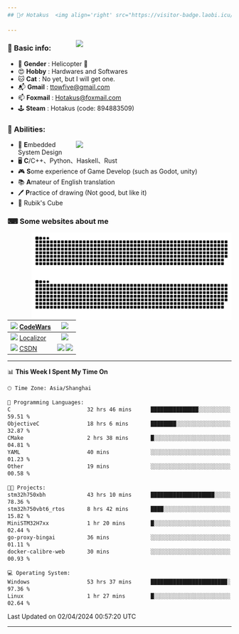 ```yaml
---
## 🕵️‍♂️ Hotakus  <img align='right' src="https://visitor-badge.laobi.icu/badge?page_id=hotakus.visitor-badge&left_text=Views&format=true" width=70 >

---
```


<picture>
  <source
    srcset="https://github-readme-stats-git-master-hotakus.vercel.app/api/top-langs/?username=hotakus&hide=html&layout=compact&border_radius=10&theme=calm#gh-dark-mode-only"
    media="(prefers-color-scheme: dark)"
  />
  <source
    srcset="https://github-readme-stats-git-master-hotakus.vercel.app/api/top-langs/?username=hotakus&hide=html&layout=compact&border_radius=10&theme=default#gh-light-mode-only"
    media="(prefers-color-scheme: light), (prefers-color-scheme: no-preference)"
  />
  <img src='https://github-readme-stats-git-master-hotakus.vercel.app/api/top-langs/?username=hotakus&layout=compact&border_radius=10&theme=calm#gh-dark-mode-only' width=350 align='right'>
</picture>

### 📰 Basic info:
- 👬 **Gender** : Helicopter 🚁
- 😍 **Hobby** : Hardwares and Softwares
- 🐱 **Cat** : No yet, but I will get one.
- 📬 **Gmail** : ttowfive@gmail.com
- 📫 **Foxmail** : Hotakus@foxmail.com
- 🕹 **Steam** : Hotakus (code: 894883509)

### 💪 Abilities:

<picture>
  <source
    srcset="https://github-readme-stats-git-master-hotakus.vercel.app/api?username=hotakus&show_icons=true&theme=calm&border_radius=10"
    media="(prefers-color-scheme: dark)"
  />
  <source
    srcset="https://github-readme-stats-git-master-hotakus.vercel.app/api?username=hotakus&show_icons=true&theme=default&border_radius=10"
    media="(prefers-color-scheme: light), (prefers-color-scheme: no-preference)"
  />
  <img src='https://github-readme-stats-git-master-hotakus.vercel.app/api?username=hotakus&show_icons=true&theme=calm&border_radius=10' width=350 align='right'>
</picture>

- 🔌 **E**mbedded System Design
- 🖥 **C**/C++、Python、Haskell、Rust
- 🎮 **S**ome experience of Game Develop (such as Godot, unity)
- 📚 **A**mateur of English translation 
- 🖊 **P**ractice of drawing (Not good, but like it) 
- 🎲 Rubik's Cube

### ⌨ Some websites about me
<img src='https://github.com/Hotakus/Hotakus/blob/output/github-contribution-grid-snake-dark.svg#gh-dark-mode-only' width=450 align='right'>
<img src='https://github.com/Hotakus/Hotakus/blob/output/github-contribution-grid-snake.svg#gh-light-mode-only' width=450 align='right'>

| <img src='https://www.codewars.com/packs/assets/logo.61192cf7.svg' width=15 > [CodeWars](https://www.codewars.com/users/Hotakus) |<img src='https://www.codewars.com/users/Hotakus/badges/micro' width=150 >|  
| :---- | :----: | 
|<img src='https://www.localizor.com/images/favicon.png' width=17 > [Localizor](https://www.codewars.com/users/Hotakus)| <img src='https://www.localizor.com/images/localizor-logo.png' width=100 > |
|<img src='https://img-home.csdnimg.cn/images/20201124032511.png' width=30 > [CSDN](https://blog.csdn.net/qq_26106317?spm=1010.2135.3001.5421)|<img width=16 src="https://img-home.csdnimg.cn/images/20210108035947.gif"> <img src="https://csdnimg.cn/identity/blog4.png" width=16>|

---

<!--START_SECTION:waka-->
📊 **This Week I Spent My Time On** 

```text
🕑︎ Time Zone: Asia/Shanghai

💬 Programming Languages: 
C                        32 hrs 46 mins      ███████████████░░░░░░░░░░   59.51 % 
ObjectiveC               18 hrs 6 mins       ████████░░░░░░░░░░░░░░░░░   32.87 % 
CMake                    2 hrs 38 mins       █░░░░░░░░░░░░░░░░░░░░░░░░   04.81 % 
YAML                     40 mins             ░░░░░░░░░░░░░░░░░░░░░░░░░   01.23 % 
Other                    19 mins             ░░░░░░░░░░░░░░░░░░░░░░░░░   00.58 % 

🐱‍💻 Projects: 
stm32h750xbh             43 hrs 10 mins      ████████████████████░░░░░   78.36 % 
stm32h750vbt6_rtos       8 hrs 42 mins       ████░░░░░░░░░░░░░░░░░░░░░   15.82 % 
MiniSTM32H7xx            1 hr 20 mins        █░░░░░░░░░░░░░░░░░░░░░░░░   02.44 % 
go-proxy-bingai          36 mins             ░░░░░░░░░░░░░░░░░░░░░░░░░   01.11 % 
docker-calibre-web       30 mins             ░░░░░░░░░░░░░░░░░░░░░░░░░   00.93 % 

💻 Operating System: 
Windows                  53 hrs 37 mins      ████████████████████████░   97.36 % 
Linux                    1 hr 27 mins        █░░░░░░░░░░░░░░░░░░░░░░░░   02.64 % 
```


 Last Updated on 02/04/2024 00:57:20 UTC
<!--END_SECTION:waka-->

---
